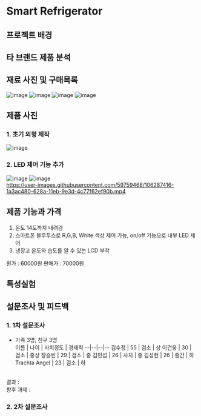 # Smart Refrigerator

## 프로젝트 배경

## 타 브랜드 제품 분석

## 재료 사진 및 구매목록
![image](https://user-images.githubusercontent.com/59759468/106287118-ca5bfd80-6289-11eb-8a0f-cd786210b31f.png)
![image](https://user-images.githubusercontent.com/59759468/106287194-d8118300-6289-11eb-9c6d-70246378d9f4.png)
![image](https://user-images.githubusercontent.com/59759468/106287215-df389100-6289-11eb-9a28-7cb32d9ffe8c.png)
![image](https://user-images.githubusercontent.com/59759468/106287236-e65f9f00-6289-11eb-96ec-283c5b756aea.png)


## 제품 사진
### 1. 초기 외형 제작<br>
![image](https://user-images.githubusercontent.com/59759468/106287021-adbfc580-6289-11eb-9b0f-ff97543cdfe0.png)

### 2. LED 제어 기능 추가<br>
![image](https://user-images.githubusercontent.com/59759468/106286929-8bc64300-6289-11eb-8ebc-46e56d989a85.png)
![image](https://user-images.githubusercontent.com/59759468/106286957-941e7e00-6289-11eb-9ef5-d45cf94e72be.png)  
https://user-images.githubusercontent.com/59759468/106287416-1a3ac480-628a-11eb-9e3d-4c77f62ef90b.mp4





## 제품 기능과 가격
1. 온도 14도까지 내려감
2. 스마트폰 블루투스로 R,G,B, White 색상 제어 가능, on/off 기능으로 내부 LED 제어
3. 냉장고 온도와 습도를 알 수 있는 LCD 부착

원가 : 60000원 판매가 : 70000원

## 특성실험



## 설문조사 및 피드백
### 1. 1차 설문조사
- 가족 3명, 친구 3명<br>
이름 | 나이 | 사치정도 | 경제력 
--|--|--|--
김수정 | 55 | 검소 | 상
이건웅 | 30 | 검소 | 중상
장승빈 | 29 | 검소 | 중
김민섭 | 26 | 사치 | 중
김성헌 | 26 | 중간 | 하
Trachta Angel | 23 | 검소 | 하
<br>
결과 : <br>
향후 과제 : <br>
  
### 2. 2차 설문조사


  
